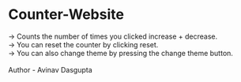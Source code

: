 # Counter-Website
-> Counts the number of times you clicked increase + decrease.<br>
-> You can reset the counter by clicking reset.<br>
-> You can also change theme by pressing the change theme button.<br>
<br>
Author - Avinav Dasgupta
